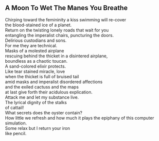 A Moon To Wet The Manes You Breathe
-----------------------------------
Chirping toward the femininity a kiss swimming will re-cover  
the blood-stained ice of a planet.  
Return on the twisting lonely roads that wait for you  
entangling the imperalist chairs, puncturing the doors.  
Delirious custodians and sons.  
For me they are technical.  
Masks of a molested airplane  
rescuing behind the thicket in a disintered airplane,  
boundless as a chaotic toucan.  
A sand-colored elixir protects.  
Like tear stained miracle, love  
when the thicket is full of bruised tail  
amid masks and imperalist disordered affections  
and the exiled cactuss and the maps  
at last give forth their acidulous explication.  
Attack me and let my substance live.  
The lyrical dignity of the stalks  
of cattail!  
What secrets does the oyster contain?  
How little we refresh and how much it plays the epiphany of this computer simulation.  
Some relax but I return your iron  
like pencil.  
